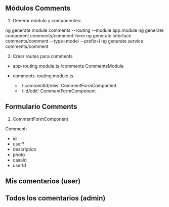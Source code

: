 ## Módulos Comments

1. Generar módulo y componentes:

ng generate module comments --routing --module app.module
ng generate component comments/comment-form
ng generate interface comments/comment --type=model --prefix=I
ng generate service comments/comment

2. Crear routes para comments
* app-routing.module.ts /comments CommentsModule
* comments-routing.module.ts
 
  * '/:commentId/new' CommentFormComponent
  * '/:id/edit' CommentFormComponent

## Formulario Comments

1. CommentFormComponent

 Comment:
* id
* user?
* description
* photo
* casaId
* userId

 


## Mis comentarios (user)

## Todos los comentarios (admin)